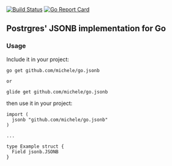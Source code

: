 [![Build Status](https://travis-ci.org/michele/go.jsonb.svg?branch=master)](https://travis-ci.org/michele/go.jsonb) [![Go Report Card](https://goreportcard.com/badge/github.com/michele/go.jsonb)](https://goreportcard.com/report/github.com/michele/go.jsonb)

## Postrgres' JSONB implementation for Go

### Usage

Include it in your project:

```
go get github.com/michele/go.jsonb

or

glide get github.com/michele/go.jsonb
```

then use it in your project:

```
import (
  jsonb "github.com/michele/go.jsonb"
)

...

type Example struct {
  Field jsonb.JSONB
}
```